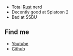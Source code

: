 - Total [Rust](https://www.rust-lang.org) nerd
- Decently good at Splatoon 2
- Bad at SSBU

## Find me

- [Youtube](https://www.youtube.com/channel/UCNxFBIjv_78L2HpHI5oKYTQ)
- [Github](https://github.com/Cyborus04)
